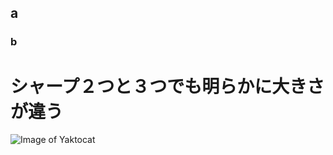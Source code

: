 ## a
### b
# シャープ２つと３つでも明らかに大きさが違う

![Image of Yaktocat](https://octodex.github.com/images/yaktocat.png)
